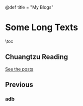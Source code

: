 @def title = "My Blogs"

# Some Long Texts

\toc


## Chuangtzu Reading

[See the posts](/vpages/zhuangzi/zhuangzi_index)

## Previous

### adb